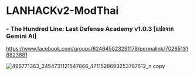 # LANHACKv2-ModThai
### - The Hundred Line: Last Defense Academy v1.0.3 [แปลจาก Gemini AI]
https://www.facebook.com/groups/624645023291178/permalink/702651318823881

![496771363_2454731121547866_4711528693253787612_n copy](https://github.com/user-attachments/assets/ece207dc-3dca-4cb5-b48b-528aa2678e3f)

